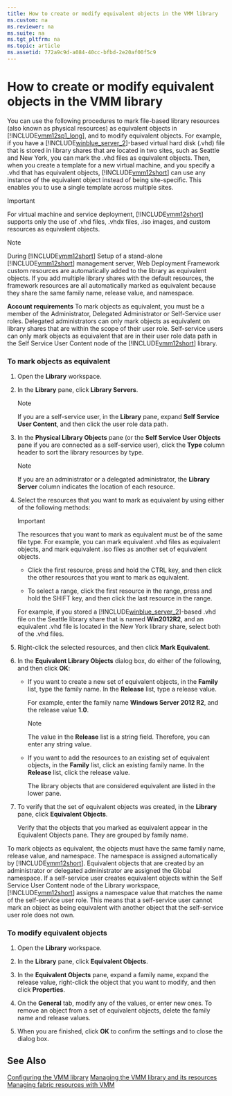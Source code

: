 ```yaml
---
title: How to create or modify equivalent objects in the VMM library
ms.custom: na
ms.reviewer: na
ms.suite: na
ms.tgt_pltfrm: na
ms.topic: article
ms.assetid: 772a9c9d-a084-40cc-bfbd-2e20af00f5c9
---
```

# How to create or modify equivalent objects in the VMM library
You can use the following procedures to mark file\-based library resources \(also known as physical resources\) as equivalent objects in [!INCLUDE[vmm12sp1_long](./Token/vmm12sp1_long_md.md)], and to modify equivalent objects. For example, if you have a [!INCLUDE[winblue_server_2](./Token/winblue_server_2_md.md)]\-based virtual hard disk \(.vhd\) file that is stored in library shares that are located in two sites, such as Seattle and New York, you can mark the .vhd files as equivalent objects. Then, when you create a template for a new virtual machine, and you specify a .vhd that has equivalent objects, [!INCLUDE[vmm12short](./Token/vmm12short_md.md)] can use any instance of the equivalent object instead of being site\-specific. This enables you to use a single template across multiple sites.

> [!IMPORTANT]
> For virtual machine and service deployment, [!INCLUDE[vmm12short](./Token/vmm12short_md.md)] supports only the use of .vhd files, .vhdx files, .iso images, and custom resources as equivalent objects.

> [!NOTE]
> During [!INCLUDE[vmm12short](./Token/vmm12short_md.md)] Setup of a stand\-alone [!INCLUDE[vmm12short](./Token/vmm12short_md.md)] management server, Web Deployment Framework custom resources are automatically added to the library as equivalent objects. If you add multiple library shares with the default resources, the framework resources are all automatically marked as equivalent because they share the same family name, release value, and namespace.

**Account requirements** To mark objects as equivalent, you must be a member of the Administrator, Delegated Administrator or Self\-Service user roles. Delegated administrators can only mark objects as equivalent on library shares that are within the scope of their user role. Self\-service users can only mark objects as equivalent that are in their user role data path in the Self Service User Content node of the [!INCLUDE[vmm12short](./Token/vmm12short_md.md)] library.

### To mark objects as equivalent

1.  Open the **Library** workspace.

2.  In the **Library** pane, click **Library Servers**.

    > [!NOTE]
    > If you are a self\-service user, in the **Library** pane, expand **Self Service User Content**, and then click the user role data path.

3.  In the **Physical Library Objects** pane \(or the **Self Service User Objects** pane if you are connected as a self\-service user\), click the **Type** column header to sort the library resources by type.

    > [!NOTE]
    > If you are an administrator or a delegated administrator, the **Library Server** column indicates the location of each resource.

4.  Select the resources that you want to mark as equivalent by using either of the following methods:

    > [!IMPORTANT]
    > The resources that you want to mark as equivalent must be of the same file type. For example, you can mark equivalent .vhd files as equivalent objects, and mark equivalent .iso files as another set of equivalent objects.

    -   Click the first resource, press and hold the CTRL key, and then click the other resources that you want to mark as equivalent.

    -   To select a range, click the first resource in the range, press and hold the SHIFT key, and then click the last resource in the range.

    For example, if you stored a [!INCLUDE[winblue_server_2](./Token/winblue_server_2_md.md)]\-based .vhd file on the Seattle library share that is named **Win2012R2**, and an equivalent .vhd file is located in the New York library share, select both of the .vhd files.

5.  Right\-click the selected resources, and then click **Mark Equivalent**.

6.  In the **Equivalent Library Objects** dialog box, do either of the following, and then click **OK**:

    -   If you want to create a new set of equivalent objects, in the **Family** list, type the family name. In the **Release** list, type a release value.

        For example, enter the family name **Windows Server 2012 R2**, and the release value **1.0**.

        > [!NOTE]
        > The value in the **Release** list is a string field. Therefore, you can enter any string value.

    -   If you want to add the resources to an existing set of equivalent objects, in the **Family** list, click an existing family name. In the **Release** list, click the release value.

        The library objects that are considered equivalent are listed in the lower pane.

7.  To verify that the set of equivalent objects was created, in the **Library** pane, click **Equivalent Objects**.

    Verify that the objects that you marked as equivalent appear in the Equivalent Objects pane. They are grouped by family name.

To mark objects as equivalent, the objects must have the same family name, release value, and namespace. The namespace is assigned automatically by [!INCLUDE[vmm12short](./Token/vmm12short_md.md)]. Equivalent objects that are created by an administrator or delegated administrator are assigned the Global namespace. If a self\-service user creates equivalent objects within the Self Service User Content node of the Library workspace, [!INCLUDE[vmm12short](./Token/vmm12short_md.md)] assigns a namespace value that matches the name of the self\-service user role. This means that a self\-service user cannot mark an object as being equivalent with another object that the self\-service user role does not own.

### To modify equivalent objects

1.  Open the **Library** workspace.

2.  In the **Library** pane, click **Equivalent Objects**.

3.  In the **Equivalent Objects** pane, expand a family name, expand the release value, right\-click the object that you want to modify, and then click **Properties**.

4.  On the **General** tab, modify any of the values, or enter new ones. To remove an object from a set of equivalent objects, delete the family name and release values.

5.  When you are finished, click **OK** to confirm the settings and to close the dialog box.

## See Also
[Configuring the VMM library](./Configuring-the-VMM-library.md)
[Managing the VMM library and its resources](./Managing-the-VMM-library-and-its-resources.md)
[Managing fabric resources with VMM](./Managing-fabric-resources-with-VMM.md)


